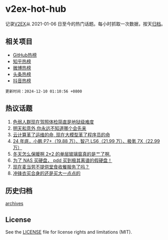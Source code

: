 # v2ex-hot-hub

 记录[V2EX](https://www.v2ex.com/)从 2021-01-06 日至今的热门话题。每小时抓取一次数据，按天[归档](archives)。
 
 ## 相关项目

- [GitHub热榜](https://github.com/lonnyzhang423/github-hot-hub)
- [知乎热榜](https://github.com/lonnyzhang423/zhihu-hot-hub)
- [微博热榜](https://github.com/lonnyzhang423/weibo-hot-hub)
- [头条热榜](https://github.com/lonnyzhang423/toutiao-hot-hub)
- [抖音热榜](https://github.com/lonnyzhang423/douyin-hot-hub)


 `更新时间：2024-12-10 01:10:56 +0800`

## 热议话题

1. [色弱人群现在驾照体检简直是地狱级难度](https://www.v2ex.com/t/1095995)
1. [明天和意外,你永远不知道哪个会先来](https://www.v2ex.com/t/1096166)
1. [云计算革了运维的命, 现在大模型革了程序员的命](https://www.v2ex.com/t/1095988)
1. [24 年底，小鹏 P7+（19.88 万）、智己 LS6（21.99 万）、极氪 7X（22.99 万）](https://www.v2ex.com/t/1096085)
1. [冬天怎么保暖啊 2*2 的单层玻璃窗真的是艹了啊.](https://www.v2ex.com/t/1096103)
1. [为了 NAS 买硬盘， pdd 买到极其离谱的假硬盘！](https://www.v2ex.com/t/1096064)
1. [现在麦当劳不提供堂食收餐服务了吗？](https://www.v2ex.com/t/1095997)
1. [冲锋衣买合身的还是买大一点点的](https://www.v2ex.com/t/1095982)

## 历史归档

[archives](archives)

## License

See the [LICENSE](LICENSE) file for license rights and limitations (MIT).
